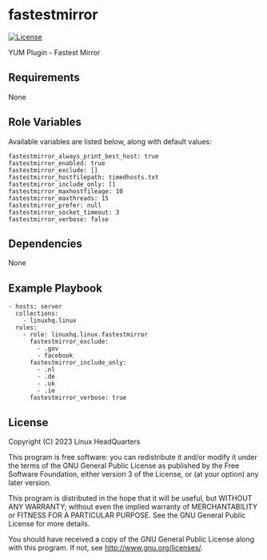 # fastestmirror

[![License](https://img.shields.io/badge/license-GPLv3-lightgreen)](https://www.gnu.org/licenses/gpl-3.0.en.html#license-text)

YUM Plugin - Fastest Mirror

## Requirements

None

## Role Variables

Available variables are listed below, along with default values:

    fastestmirror_always_print_best_host: true
    fastestmirror_enabled: true
    fastestmirror_exclude: []
    fastestmirror_hostfilepath: timedhosts.txt
    fastestmirror_include_only: []
    fastestmirror_maxhostfileage: 10
    fastestmirror_maxthreads: 15
    fastestmirror_prefer: null
    fastestmirror_socket_timeout: 3
    fastestmirror_verbose: false

## Dependencies

None

## Example Playbook

    - hosts: server
      collections:
        - linuxhq.linux
      roles:
        - role: linuxhq.linux.fastestmirror
          fastestmirror_exclude:
            - .gov
            - facebook
          fastestmirror_include_only:
            - .nl
            - .de
            - .uk
            - .ie
          fastestmirror_verbose: true

## License

Copyright (C) 2023 Linux HeadQuarters

This program is free software: you can redistribute it and/or modify
it under the terms of the GNU General Public License as published by
the Free Software Foundation, either version 3 of the License, or
(at your option) any later version.

This program is distributed in the hope that it will be useful,
but WITHOUT ANY WARRANTY; without even the implied warranty of
MERCHANTABILITY or FITNESS FOR A PARTICULAR PURPOSE. See the
GNU General Public License for more details.

You should have received a copy of the GNU General Public License
along with this program. If not, see <http://www.gnu.org/licenses/>.
